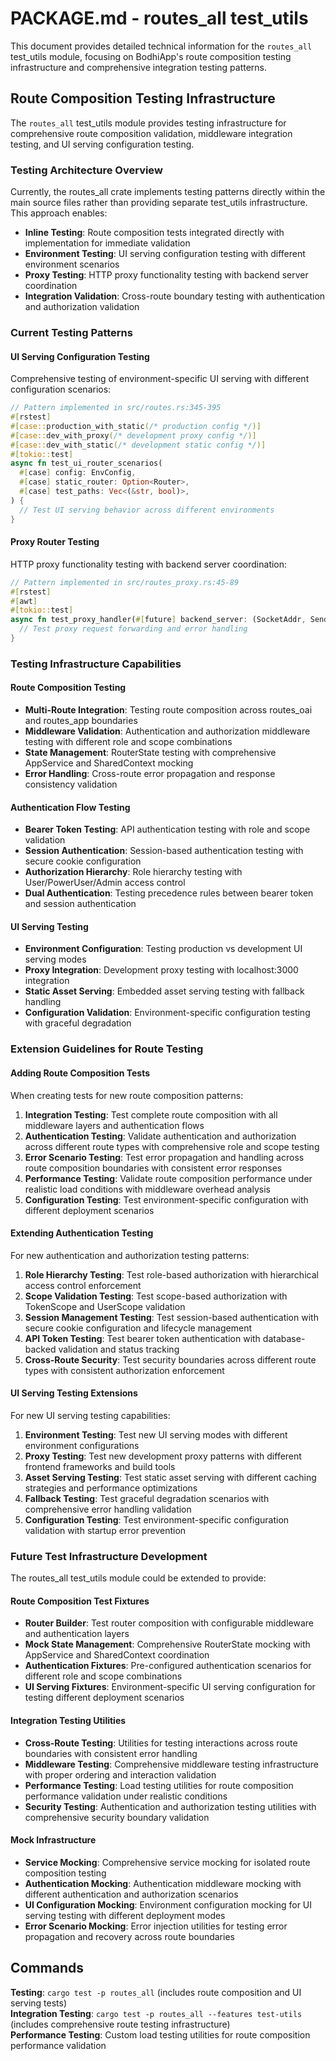 # PACKAGE.md - routes_all test_utils

This document provides detailed technical information for the `routes_all` test_utils module, focusing on BodhiApp's route composition testing infrastructure and comprehensive integration testing patterns.

## Route Composition Testing Infrastructure

The `routes_all` test_utils module provides testing infrastructure for comprehensive route composition validation, middleware integration testing, and UI serving configuration testing.

### Testing Architecture Overview

Currently, the routes_all crate implements testing patterns directly within the main source files rather than providing separate test_utils infrastructure. This approach enables:

- **Inline Testing**: Route composition tests integrated directly with implementation for immediate validation
- **Environment Testing**: UI serving configuration testing with different environment scenarios
- **Proxy Testing**: HTTP proxy functionality testing with backend server coordination
- **Integration Validation**: Cross-route boundary testing with authentication and authorization validation

### Current Testing Patterns

#### UI Serving Configuration Testing
Comprehensive testing of environment-specific UI serving with different configuration scenarios:

```rust
// Pattern implemented in src/routes.rs:345-395
#[rstest]
#[case::production_with_static(/* production config */)]
#[case::dev_with_proxy(/* development proxy config */)]
#[case::dev_with_static(/* development static config */)]
#[tokio::test]
async fn test_ui_router_scenarios(
  #[case] config: EnvConfig,
  #[case] static_router: Option<Router>,
  #[case] test_paths: Vec<(&str, bool)>,
) {
  // Test UI serving behavior across different environments
}
```

#### Proxy Router Testing
HTTP proxy functionality testing with backend server coordination:

```rust
// Pattern implemented in src/routes_proxy.rs:45-89
#[rstest]
#[awt]
#[tokio::test]
async fn test_proxy_handler(#[future] backend_server: (SocketAddr, Sender<()>)) -> anyhow::Result<()> {
  // Test proxy request forwarding and error handling
}
```

### Testing Infrastructure Capabilities

#### Route Composition Testing
- **Multi-Route Integration**: Testing route composition across routes_oai and routes_app boundaries
- **Middleware Validation**: Authentication and authorization middleware testing with different role and scope combinations
- **State Management**: RouterState testing with comprehensive AppService and SharedContext mocking
- **Error Handling**: Cross-route error propagation and response consistency validation

#### Authentication Flow Testing
- **Bearer Token Testing**: API authentication testing with role and scope validation
- **Session Authentication**: Session-based authentication testing with secure cookie configuration
- **Authorization Hierarchy**: Role hierarchy testing with User/PowerUser/Admin access control
- **Dual Authentication**: Testing precedence rules between bearer token and session authentication

#### UI Serving Testing
- **Environment Configuration**: Testing production vs development UI serving modes
- **Proxy Integration**: Development proxy testing with localhost:3000 integration
- **Static Asset Serving**: Embedded asset serving testing with fallback handling
- **Configuration Validation**: Environment-specific configuration testing with graceful degradation

### Extension Guidelines for Route Testing

#### Adding Route Composition Tests
When creating tests for new route composition patterns:

1. **Integration Testing**: Test complete route composition with all middleware layers and authentication flows
2. **Authentication Testing**: Validate authentication and authorization across different route types with comprehensive role and scope testing
3. **Error Scenario Testing**: Test error propagation and handling across route composition boundaries with consistent error responses
4. **Performance Testing**: Validate route composition performance under realistic load conditions with middleware overhead analysis
5. **Configuration Testing**: Test environment-specific configuration with different deployment scenarios

#### Extending Authentication Testing
For new authentication and authorization testing patterns:

1. **Role Hierarchy Testing**: Test role-based authorization with hierarchical access control enforcement
2. **Scope Validation Testing**: Test scope-based authorization with TokenScope and UserScope validation
3. **Session Management Testing**: Test session-based authentication with secure cookie configuration and lifecycle management
4. **API Token Testing**: Test bearer token authentication with database-backed validation and status tracking
5. **Cross-Route Security**: Test security boundaries across different route types with consistent authorization enforcement

#### UI Serving Testing Extensions
For new UI serving testing capabilities:

1. **Environment Testing**: Test new UI serving modes with different environment configurations
2. **Proxy Testing**: Test new development proxy patterns with different frontend frameworks and build tools
3. **Asset Serving Testing**: Test static asset serving with different caching strategies and performance optimizations
4. **Fallback Testing**: Test graceful degradation scenarios with comprehensive error handling validation
5. **Configuration Testing**: Test environment-specific configuration validation with startup error prevention

### Future Test Infrastructure Development

The routes_all test_utils module could be extended to provide:

#### Route Composition Test Fixtures
- **Router Builder**: Test router composition with configurable middleware and authentication layers
- **Mock State Management**: Comprehensive RouterState mocking with AppService and SharedContext coordination
- **Authentication Fixtures**: Pre-configured authentication scenarios for different role and scope combinations
- **UI Serving Fixtures**: Environment-specific UI serving configuration for testing different deployment scenarios

#### Integration Testing Utilities
- **Cross-Route Testing**: Utilities for testing interactions across route boundaries with consistent error handling
- **Middleware Testing**: Comprehensive middleware testing infrastructure with proper ordering and interaction validation
- **Performance Testing**: Load testing utilities for route composition performance validation under realistic conditions
- **Security Testing**: Authentication and authorization testing utilities with comprehensive security boundary validation

#### Mock Infrastructure
- **Service Mocking**: Comprehensive service mocking for isolated route composition testing
- **Authentication Mocking**: Authentication middleware mocking with different authentication and authorization scenarios
- **UI Configuration Mocking**: Environment configuration mocking for UI serving testing with different deployment modes
- **Error Scenario Mocking**: Error injection utilities for testing error propagation and recovery across route boundaries

## Commands

**Testing**: `cargo test -p routes_all` (includes route composition and UI serving tests)  
**Integration Testing**: `cargo test -p routes_all --features test-utils` (includes comprehensive route testing infrastructure)  
**Performance Testing**: Custom load testing utilities for route composition performance validation